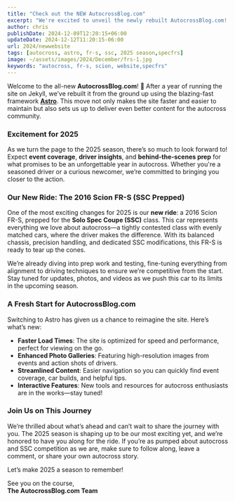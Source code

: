 ```yaml
---
title: "Check out the NEW AutocrossBlog.com"
excerpt: "We're excited to unveil the newly rebuilt AutocrossBlog.com! Built with Astro, we're gearing up for an incredible 2025 season with fresh content and a new ride."
author: chris
publishDate: 2024-12-09T12:20:15+06:00
updateDate: 2024-12-12T11:20:15-06:00
url: 2024/newwebsite
tags: [autocross, astro, fr-s, ssc, 2025 season,specfrs]
image: ~/assets/images/2024/December/frs-1.jpg
keywords: "autocross, fr-s, scion, website,specfrs"
---
```

Welcome to the all-new **AutocrossBlog.com**! 🎉 After a year of running the site on Jekyll, we’ve rebuilt it from the ground up using the blazing-fast framework **[Astro](https://astro.build/)**. This move not only makes the site faster and easier to maintain but also sets us up to deliver even better content for the autocross community.

### **Excitement for 2025**

As we turn the page to the 2025 season, there’s so much to look forward to! Expect **event coverage**, **driver insights**, and **behind-the-scenes prep** for what promises to be an unforgettable year in autocross. Whether you're a seasoned driver or a curious newcomer, we’re committed to bringing you closer to the action.

### **Our New Ride: The 2016 Scion FR-S (SSC Prepped)**

One of the most exciting changes for 2025 is our **new ride**: a 2016 Scion FR-S, prepped for the **Solo Spec Coupe (SSC)** class. This car represents everything we love about autocross—a tightly contested class with evenly matched cars, where the driver makes the difference. With its balanced chassis, precision handling, and dedicated SSC modifications, this FR-S is ready to tear up the cones.

We’re already diving into prep work and testing, fine-tuning everything from alignment to driving techniques to ensure we’re competitive from the start. Stay tuned for updates, photos, and videos as we push this car to its limits in the upcoming season.

### **A Fresh Start for AutocrossBlog.com**

Switching to Astro has given us a chance to reimagine the site. Here’s what’s new:
- **Faster Load Times**: The site is optimized for speed and performance, perfect for viewing on the go.
- **Enhanced Photo Galleries**: Featuring high-resolution images from events and action shots of drivers.
- **Streamlined Content**: Easier navigation so you can quickly find event coverage, car builds, and helpful tips.
- **Interactive Features**: New tools and resources for autocross enthusiasts are in the works—stay tuned!

### **Join Us on This Journey**

We’re thrilled about what’s ahead and can’t wait to share the journey with you. The 2025 season is shaping up to be our most exciting yet, and we’re honored to have you along for the ride. If you’re as pumped about autocross and SSC competition as we are, make sure to follow along, leave a comment, or share your own autocross story.

Let’s make 2025 a season to remember!


See you on the course,  
**The AutocrossBlog.com Team**
